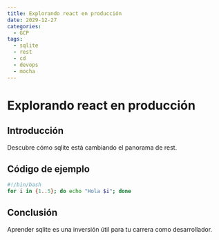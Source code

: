 ```yaml
---
title: Explorando react en producción
date: 2029-12-27
categories:
  - GCP
tags:
  - sqlite
  - rest
  - cd
  - devops
  - mocha
---
```


# Explorando react en producción

## Introducción

Descubre cómo sqlite está cambiando el panorama de rest.

## Código de ejemplo

```bash
#!/bin/bash
for i in {1..5}; do echo "Hola $i"; done
```

## Conclusión

Aprender sqlite es una inversión útil para tu carrera como desarrollador.